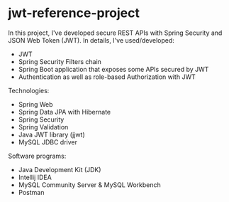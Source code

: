 # jwt-reference-project

In this project, I've developed secure REST APIs with Spring Security and JSON Web Token (JWT).  In details, I've used/developed:
- JWT
- Spring Security Filters chain
- Spring Boot application that exposes some APIs secured by JWT
- Authentication as well as role-based Authorization with JWT

Technologies:
- Spring Web
- Spring Data JPA with Hibernate
- Spring Security
- Spring Validation
- Java JWT library (jjwt)
- MySQL JDBC driver

Software programs:
- Java Development Kit (JDK)
- Intellij IDEA
- MySQL Community Server & MySQL Workbench
- Postman 

